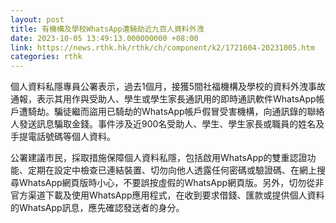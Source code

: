 ```yaml
---
layout: post
title: 有機構及學校WhatsApp遭騎劫近九百人資料外洩
date: 2023-10-05 13:49:13.000000000 +08:00
link: https://news.rthk.hk/rthk/ch/component/k2/1721604-20231005.htm
categories: rthk
---
```


個人資料私隱專員公署表示，過去1個月，接獲5間社福機構及學校的資料外洩事故通報，表示其用作與受助人、學生或學生家長通訊用的即時通訊軟件WhatsApp帳戶遭騎劫。騙徒繼而盜用已騎劫的WhatsApp帳戶假冒受害機構，向通訊錄的聯絡人發送訊息騙取金錢。事件涉及近900名受助人、學生、學生家長或職員的姓名及手提電話號碼等個人資料。

公署建議市民，採取措施保障個人資料私隱，包括啟用WhatsApp的雙重認證功能、定期在設定中檢查已連結裝置、切勿向他人透露任何密碼或驗證碼、在網上搜尋WhatsApp網頁版時小心，不要誤按虛假的WhatsApp網頁版。另外，切勿從非官方渠道下載及使用WhatsApp應用程式，在收到要求借錢、匯款或提供個人資料的WhatsApp訊息，應先確認發送者的身分。
